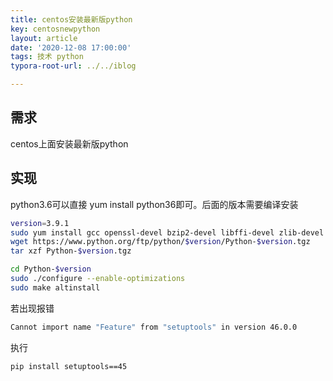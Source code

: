 ```yaml
---
title: centos安装最新版python
key: centosnewpython
layout: article
date: '2020-12-08 17:00:00'
tags: 技术 python
typora-root-url: ../../iblog

---
```


## 需求

centos上面安装最新版python

## 实现

python3.6可以直接 yum install python36即可。后面的版本需要编译安装

```bash
version=3.9.1
sudo yum install gcc openssl-devel bzip2-devel libffi-devel zlib-devel 
wget https://www.python.org/ftp/python/$version/Python-$version.tgz 
tar xzf Python-$version.tgz 

cd Python-$version
sudo ./configure --enable-optimizations 
sudo make altinstall
```

若出现报错

```bash
Cannot import name "Feature" from "setuptools" in version 46.0.0
```



执行

```bash
pip install setuptools==45
```

